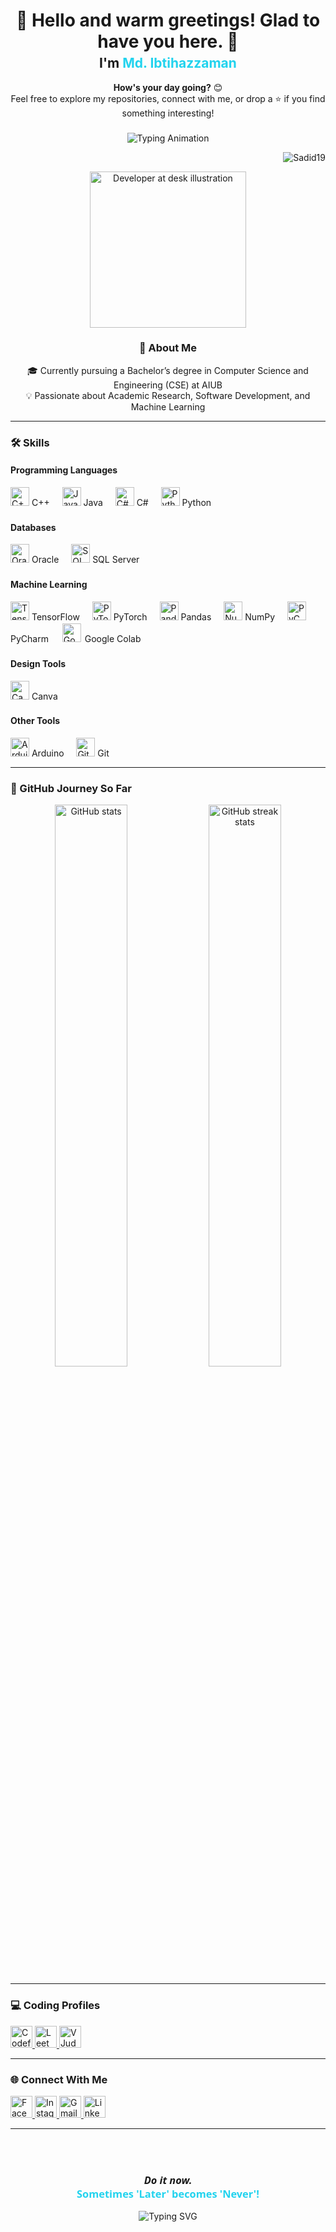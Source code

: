<h1 align="center" style="margin-bottom: 0;">
  👋 Hello and warm greetings! Glad to have you here. 👋
</h1>

<h2 align="center" style="margin-top: 5px;">
  I'm <span style="color:#22D3EE;">Md. Ibtihazzaman</span>
</h2>

<p align="center">
  <strong>How's your day going?</strong> 😊<br>
  Feel free to explore my repositories, connect with me, or drop a ⭐ if you find something interesting!
</p>

###

<p align="center">
  <img src="https://readme-typing-svg.herokuapp.com?font=Fira+Code&pause=1000&color=22D3EE&center=true&vCenter=true&width=500&lines=Computer+Science+Student;Machine+Learning+Explorer;Problem+Solver;Tech+Curious+Mind;Always+Building+Something+New!" alt="Typing Animation" />
</p>

<p align="right">
  <img src="https://komarev.com/ghpvc/?username=Sadid19&label=Profile%20views&color=22D3EE&style=flat-square" alt="Sadid19" />
</p>

<div align="center">
  <img src="https://user-images.githubusercontent.com/74038190/212749447-bfb7e725-6987-49d9-ae85-2015e3e7cc41.gif" width="250" alt="Developer at desk illustration"> 
</div>

<h3 align="center">🚀 About Me</h3>
<p align="center">
  🎓 Currently pursuing a Bachelor’s degree in Computer Science and Engineering (CSE) at AIUB<br>
  💡 Passionate about Academic Research, Software Development, and Machine Learning
</p>


---

<h3>🛠️ Skills</h3>

<h4>Programming Languages</h4>
<div align="left">
  <img src="https://cdn.jsdelivr.net/gh/devicons/devicon/icons/cplusplus/cplusplus-original.svg" height="30" alt="C++" />
  <span>C++</span>
  <img width="12" />
  <img src="https://cdn.jsdelivr.net/gh/devicons/devicon/icons/java/java-original.svg" height="30" alt="Java" />
  <span>Java</span>
  <img width="12" />
  <img src="https://cdn.jsdelivr.net/gh/devicons/devicon/icons/csharp/csharp-original.svg" height="30" alt="C#" />
  <span>C#</span>
  <img width="12" />
  <img src="https://cdn.jsdelivr.net/gh/devicons/devicon/icons/python/python-original.svg" height="30" alt="Python" />
  <span>Python</span>
</div>

###

<h4>Databases</h4>
<div align="left">
  <img src="https://cdn.jsdelivr.net/gh/devicons/devicon/icons/oracle/oracle-original.svg" height="30" alt="Oracle" />
  <span>Oracle</span>
  <img width="12" />
  <img src="https://cdn.jsdelivr.net/gh/devicons/devicon/icons/microsoftsqlserver/microsoftsqlserver-plain.svg" height="30" alt="SQL Server" />
  <span>SQL Server</span>
</div>

###

<h4>Machine Learning</h4>
<div align="left">
  <img src="https://cdn.jsdelivr.net/gh/devicons/devicon/icons/tensorflow/tensorflow-original.svg" height="30" alt="TensorFlow" />
  <span>TensorFlow</span>
  <img width="12" />
  <img src="https://cdn.jsdelivr.net/gh/devicons/devicon/icons/pytorch/pytorch-original.svg" height="30" alt="PyTorch" />
  <span>PyTorch</span>
  <img width="12" />
  <img src="https://cdn.jsdelivr.net/gh/devicons/devicon/icons/pandas/pandas-original.svg" height="30" alt="Pandas" />
  <span>Pandas</span>
  <img width="12" />
  <img src="https://cdn.jsdelivr.net/gh/devicons/devicon/icons/numpy/numpy-original.svg" height="30" alt="NumPy" />
  <span>NumPy</span>
  <img width="12" />
  <img src="https://cdn.jsdelivr.net/gh/devicons/devicon/icons/pycharm/pycharm-original.svg" height="30" alt="PyCharm" />
  <span>PyCharm</span>
  <img width="12" />
  <img src="https://upload.wikimedia.org/wikipedia/commons/d/d0/Google_Colaboratory_SVG_Logo.svg" height="30" alt="Google Colab" style="background:#fff;padding:2px;border-radius:3px;" />
  <span>Google Colab</span>
</div>

###

<h4>Design Tools</h4>
<div align="left">
  <img src="https://cdn.jsdelivr.net/gh/devicons/devicon/icons/canva/canva-original.svg" height="30" alt="Canva" />
  <span>Canva</span>
</div>

###

<h4>Other Tools</h4>
<div align="left">
  <img src="https://cdn.jsdelivr.net/gh/devicons/devicon/icons/arduino/arduino-original.svg" height="30" alt="Arduino" />
  <span>Arduino</span>
  <img width="12" />
  <img src="https://cdn.jsdelivr.net/gh/devicons/devicon/icons/git/git-original.svg" height="30" alt="Git" />
  <span>Git</span>
</div>

---

<h3>🚀 GitHub Journey So Far</h3>
<div align="center">
  <img src="https://github-readme-stats.vercel.app/api?username=Sadid19&show_icons=true&theme=tokyonight&hide_border=true" width="48%" alt="GitHub stats" />
  <img src="https://github-readme-streak-stats.herokuapp.com/?user=Sadid19&theme=tokyonight&hide_border=true" width="48%" alt="GitHub streak stats" />
</div>

---
<h3>💻 Coding Profiles</h3>
<div align="left">
  <a href="https://codeforces.com/profile/mdibtihazzaman" target="_blank">
    <img src="https://img.shields.io/static/v1?message=Codeforces&logo=codeforces&label=&color=1F8ACB&logoColor=white&labelColor=&style=for-the-badge" height="35" alt="Codeforces" />
  </a>
  <a href="https://leetcode.com/u/_Md_Ibtihazzaman_/" target="_blank">
    <img src="https://img.shields.io/static/v1?message=LeetCode&logo=leetcode&label=&color=FFA116&logoColor=white&labelColor=&style=for-the-badge" height="35" alt="LeetCode" />
  </a>
  <a href="https://vjudge.net/user/_Ibtihazzaman_" target="_blank">
    <img src="https://img.shields.io/static/v1?message=Vjudge&logo=vercel&label=&color=4CAF50&logoColor=white&labelColor=&style=for-the-badge" height="35" alt="VJudge" />
  </a>
</div>

---

<h3>🌐 Connect With Me</h3>
<div align="left">
  <a href="https://www.facebook.com/sadid03/" target="_blank">
    <img src="https://img.shields.io/static/v1?message=Facebook&logo=facebook&label=&color=1877F2&logoColor=white&labelColor=&style=for-the-badge" height="35" alt="Facebook" />
  </a>
  <a href="https://www.instagram.com/sadid_dont_exist" target="_blank">
    <img src="https://img.shields.io/static/v1?message=Instagram&logo=instagram&label=&color=E4405F&logoColor=white&labelColor=&style=for-the-badge" height="35" alt="Instagram" />
  </a>
 <a href="mailto:mdibtihazzaman@gmail.com?subject=Hello%20Md.%20Ibtihazzaman&body=Hi%20there%2C%0A%0AI%20just%20visited%20your%20GitHub%20profile.%20It%27s%20awesome!">
  <img src="https://img.shields.io/static/v1?message=Gmail&logo=gmail&label=&color=D14836&logoColor=white&labelColor=&style=for-the-badge" height="35" alt="Gmail" />
</a>
  <a href="https://www.linkedin.com/in/md-ibtihazzaman-0131a0259/" target="_blank">
    <img src="https://img.shields.io/static/v1?message=LinkedIn&logo=linkedin&label=&color=0077B5&logoColor=white&labelColor=&style=for-the-badge" height="35" alt="LinkedIn" />
  </a>
</div>

---

<br>

<div align="center" style="margin-top: 40px;">
  <h3 style="font-family: 'Segoe UI', sans-serif;">
    <i>Do it now.</i><br>
    <span style="color: #22D3EE; font-weight: 600;">Sometimes 'Later' becomes 'Never'!</span>
  </h3>
</div>

<p align="center">
  <img src="https://readme-typing-svg.demolab.com?font=Fira+Code&pause=1000&color=22D3EE&center=true&vCenter=true&width=435&lines=Keep+learning+%F0%9F%93%9A;Keep+growing+%F0%9F%8C%B1;Keep+coding+%E2%9C%A8" alt="Typing SVG" />
</p>
